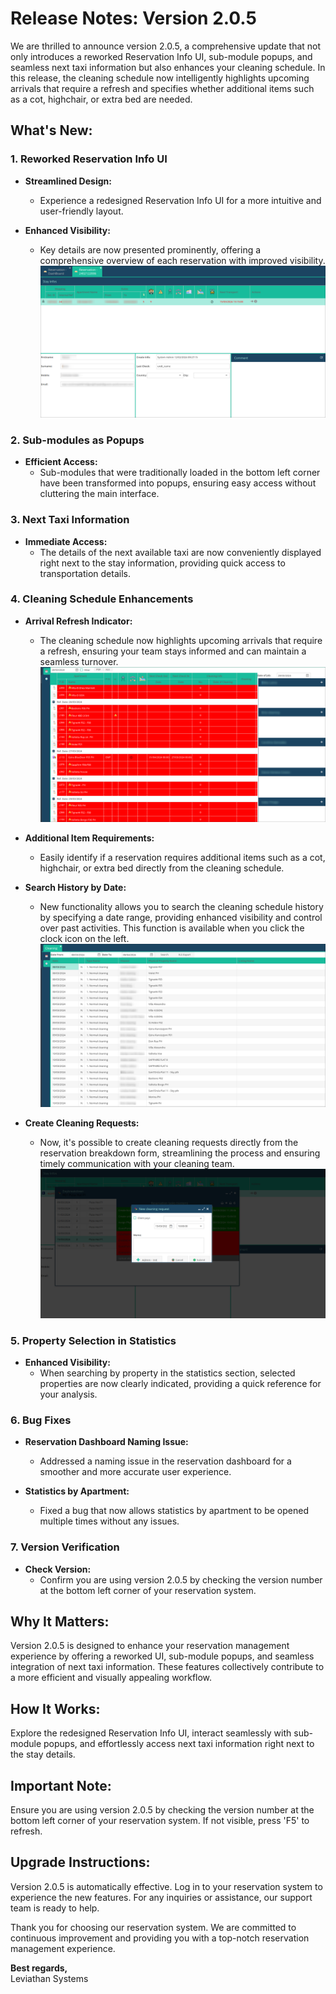 # Release Notes: Version 2.0.5

We are thrilled to announce version 2.0.5, a comprehensive update that not only introduces a reworked Reservation Info UI, sub-module popups, and seamless next taxi information but also enhances your cleaning schedule. In this release, the cleaning schedule now intelligently highlights upcoming arrivals that require a refresh and specifies whether additional items such as a cot, highchair, or extra bed are needed.

## What's New:

### 1. Reworked Reservation Info UI

- **Streamlined Design:**
    - Experience a redesigned Reservation Info UI for a more intuitive and user-friendly layout.

- **Enhanced Visibility:**
    - Key details are now presented prominently, offering a comprehensive overview of each reservation with improved visibility.
    ![New Reservation info](./images/2.0.5/reservation_info_1.png)

### 2. Sub-modules as Popups

- **Efficient Access:**
    - Sub-modules that were traditionally loaded in the bottom left corner have been transformed into popups, ensuring easy access without cluttering the main interface.

### 3. Next Taxi Information

- **Immediate Access:**
    - The details of the next available taxi are now conveniently displayed right next to the stay information, providing quick access to transportation details.

### 4. Cleaning Schedule Enhancements

- **Arrival Refresh Indicator:**
    - The cleaning schedule now highlights upcoming arrivals that require a refresh, ensuring your team stays informed and can maintain a seamless turnover.
        ![New Cleaning Schedule](./images/2.0.5/cleaning_schedule_dashboard.png)

- **Additional Item Requirements:**
    - Easily identify if a reservation requires additional items such as a cot, highchair, or extra bed directly from the cleaning schedule.

- **Search History by Date:**
    - New functionality allows you to search the cleaning schedule history by specifying a date range, providing enhanced visibility and control over past activities. This function is available when you click the clock icon on the left.
    ![View Cleaning History](./images/2.0.5/cleaning_schedule_history.png)

- **Create Cleaning Requests:**
    - Now, it's possible to create cleaning requests directly from the reservation breakdown form, streamlining the process and ensuring timely communication with your cleaning team.
    ![Create Cleaning Request](./images/2.0.5/create_new_cleaning_request.png)

### 5. Property Selection in Statistics

- **Enhanced Visibility:**
    - When searching by property in the statistics section, selected properties are now clearly indicated, providing a quick reference for your analysis.

### 6. Bug Fixes

- **Reservation Dashboard Naming Issue:**
    - Addressed a naming issue in the reservation dashboard for a smoother and more accurate user experience.

- **Statistics by Apartment:**
    - Fixed a bug that now allows statistics by apartment to be opened multiple times without any issues.

### 7. Version Verification

- **Check Version:**
    - Confirm you are using version 2.0.5 by checking the version number at the bottom left corner of your reservation system.

## Why It Matters:

Version 2.0.5 is designed to enhance your reservation management experience by offering a reworked UI, sub-module popups, and seamless integration of next taxi information. These features collectively contribute to a more efficient and visually appealing workflow.

## How It Works:

Explore the redesigned Reservation Info UI, interact seamlessly with sub-module popups, and effortlessly access next taxi information right next to the stay details.

## Important Note:

Ensure you are using version 2.0.5 by checking the version number at the bottom left corner of your reservation system. If not visible, press 'F5' to refresh.

## Upgrade Instructions:

Version 2.0.5 is automatically effective. Log in to your reservation system to experience the new features. For any inquiries or assistance, our support team is ready to help.

Thank you for choosing our reservation system. We are committed to continuous improvement and providing you with a top-notch reservation management experience.

**Best regards,**  
Leviathan Systems

